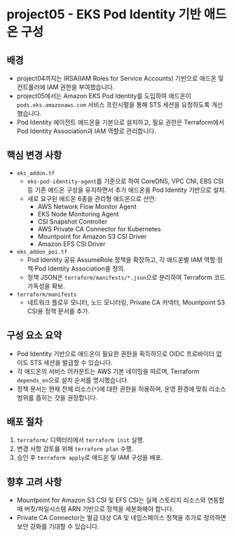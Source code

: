 # project05 - EKS Pod Identity 기반 애드온 구성

## 배경
- project04까지는 IRSA(IAM Roles for Service Accounts) 기반으로 애드온 및 컨트롤러에 IAM 권한을 부여했습니다.
- project05에서는 Amazon EKS Pod Identity를 도입하여 애드온이 `pods.eks.amazonaws.com` 서비스 프린시펄을 통해 STS 세션을 요청하도록 개선했습니다.
- Pod Identity 에이전트 애드온을 기본으로 설치하고, 필요 권한은 Terraform에서 Pod Identity Association과 IAM 역할로 관리합니다.

## 핵심 변경 사항
- `eks_addon.tf`
  - `eks-pod-identity-agent`를 기준으로 하여 CoreDNS, VPC CNI, EBS CSI 등 기존 애드온 구성을 유지하면서 추가 애드온을 Pod Identity 기반으로 설치.
  - 새로 요구된 애드온 6종을 관리형 애드온으로 선언:
    - AWS Network Flow Monitor Agent
    - EKS Node Monitoring Agent
    - CSI Snapshot Controller
    - AWS Private CA Connector for Kubernetes
    - Mountpoint for Amazon S3 CSI Driver
    - Amazon EFS CSI Driver
- `eks_addon_poi.tf`
  - Pod Identity 공유 AssumeRole 정책을 확장하고, 각 애드온별 IAM 역할·정책·Pod Identity Association을 정의.
  - 정책 JSON은 `terraform/manifests/*.json`으로 분리하여 Terraform 코드 가독성을 확보.
- `terraform/manifests`
  - 네트워크 플로우 모니터, 노드 모니터링, Private CA 커넥터, Mountpoint S3 CSI용 정책 문서를 추가.

## 구성 요소 요약
- Pod Identity 기반으로 애드온이 필요한 권한을 획득하므로 OIDC 프로바이더 없이도 STS 세션을 발급할 수 있습니다.
- 각 애드온의 서비스 어카운트는 AWS 기본 네이밍을 따르며, Terraform `depends_on`으로 설치 순서를 명시했습니다.
- 정책 문서는 현재 전체 리소스(`*`)에 대한 권한을 허용하며, 운영 환경에 맞춰 리소스 범위를 좁히는 것을 권장합니다.

## 배포 절차
1. `terraform/` 디렉터리에서 `terraform init` 실행.
2. 변경 사항 검토를 위해 `terraform plan` 수행.
3. 승인 후 `terraform apply`로 애드온 및 IAM 구성을 배포.

## 향후 고려 사항
- Mountpoint for Amazon S3 CSI 및 EFS CSI는 실제 스토리지 리소스와 연동할 때 버킷/파일시스템 ARN 기반으로 정책을 세분화해야 합니다.
- Private CA Connector는 발급 대상 CA 및 네임스페이스 정책을 추가로 정의하면 보안 강화를 기대할 수 있습니다.

